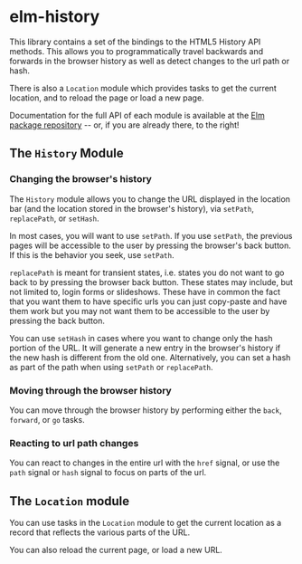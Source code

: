 # elm-history

This library contains a set of the bindings to the HTML5 History API methods.
This allows you to programmatically travel backwards and forwards in the
browser history as well as detect changes to the url path or hash.

There is also a `Location` module which provides tasks to get the current
location, and to reload the page or load a new page.

Documentation for the full API of each module is available at the
[Elm package repository](http://package.elm-lang.org/packages/elm-community/elm-history/latest)
-- or, if you are already there, to the right!

## The `History` Module

### Changing the browser's history

The `History` module allows you to change the URL displayed in the location bar
(and the location stored in the browser's history), via `setPath`, `replacePath`,
or `setHash`.

In most cases, you will want to use `setPath`. If you use `setPath`, the
previous pages will be accessible to the user by pressing the browser's back
button. If this is the behavior you seek, use `setPath`.

`replacePath` is meant for transient states, i.e. states you do not want to go
back to by pressing the browser back button. These states may include, but not
limited to, login forms or slideshows. These have in common the fact that you
want them to have specific urls you can just copy-paste and have them work but
you may not want them to be accessible to the user by pressing the back button.

You can use `setHash` in cases where you want to change only the hash portion of
the URL. It will generate a new entry in the browser's history if the new hash
is different from the old one. Alternatively, you can set a hash as part of the
path when using `setPath` or `replacePath`.

### Moving through the browser history

You can move through the browser history by performing either the `back`,
`forward`, or `go` tasks.

### Reacting to url path changes

You can react to changes in the entire url with the `href` signal, or use
the `path` signal or `hash` signal to focus on parts of the url.

## The `Location` module

You can use tasks in the `Location` module to get the current location as
a record that reflects the various parts of the URL.

You can also reload the current page, or load a new URL.
